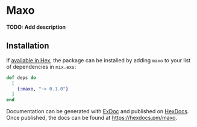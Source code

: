 # Maxo

**TODO: Add description**

## Installation

If [available in Hex](https://hex.pm/docs/publish), the package can be installed
by adding `maxo` to your list of dependencies in `mix.exs`:

```elixir
def deps do
  [
    {:maxo, "~> 0.1.0"}
  ]
end
```

Documentation can be generated with [ExDoc](https://github.com/elixir-lang/ex_doc)
and published on [HexDocs](https://hexdocs.pm). Once published, the docs can
be found at <https://hexdocs.pm/maxo>.

